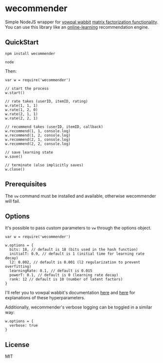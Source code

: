 wecommender
===========

Simple NodeJS wrapper for [vowpal wabbit](http://hunch.net/~vw/'s) [matrix factorization functionality](https://github.com/JohnLangford/vowpal_wabbit/wiki/Matrix-factorization-example).
You can use this library like an [online-learning](http://en.wikipedia.org/wiki/Online_machine_learning) recommendation engine.

QuickStart
----------

    npm install wecommender

    node

Then:

    var w = require('wecommender')

    // start the process
    w.start()

    // rate takes (userID, itemID, rating)
    w.rate(1, 1, 1)
    w.rate(1, 2, 0)
    w.rate(2, 1, 1)
    w.rate(2, 2, 1)

    // recommend takes (userID, itemID, callback)
    w.recommend(1, 1, console.log)
    w.recommend(1, 2, console.log)
    w.recommend(2, 1, console.log)
    w.recommend(2, 2, console.log)

    // save learning state
    w.save()

    // terminate (also implicitly saves)
    w.close()

Prerequisites
-------------

The `vw` command must be installed and available, otherwise wecommender
will fail.

Options
-------

It's possible to pass custom parameters to `vw` through the options object.

    var w = require('wecommender')

    w.options = {
      bits: 18, // default is 18 (bits used in the hash function)
      initialT: 0.9, // default is 1 (initial time for learning rate decay)
      l2: 0.002, // default is 0.001 (l2 regularization to prevent overfitting)
      learningRate: 0.1, // default is 0.015
      powerT: 0.1, // default is 0 (learning rate decay)
      rank: 12 // default is 10 (number of latent factors)
    }

I'll refer you to vowpal wabbit's documentation [here](https://github.com/JohnLangford/vowpal_wabbit/wiki/Tutorial) and [here](https://github.com/JohnLangford/vowpal_wabbit/wiki/Matrix-factorization-example) for explanations of
these hyperparameters.

Additionally, wecommender's verbose logging can be toggled in a similar way:

    w.options = {
      verbose: true
    }

License
-------

MIT
